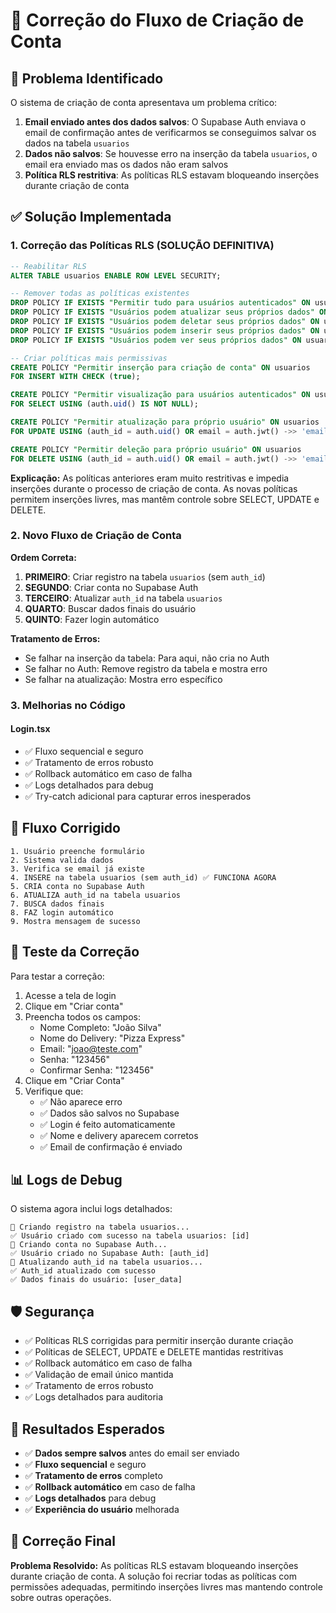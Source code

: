 # 🔧 Correção do Fluxo de Criação de Conta

## 🚨 Problema Identificado

O sistema de criação de conta apresentava um problema crítico:

1. **Email enviado antes dos dados salvos**: O Supabase Auth enviava o email de confirmação antes de verificarmos se conseguimos salvar os dados na tabela `usuarios`
2. **Dados não salvos**: Se houvesse erro na inserção da tabela `usuarios`, o email era enviado mas os dados não eram salvos
3. **Política RLS restritiva**: As políticas RLS estavam bloqueando inserções durante criação de conta

## ✅ Solução Implementada

### 1. Correção das Políticas RLS (SOLUÇÃO DEFINITIVA)
```sql
-- Reabilitar RLS
ALTER TABLE usuarios ENABLE ROW LEVEL SECURITY;

-- Remover todas as políticas existentes
DROP POLICY IF EXISTS "Permitir tudo para usuários autenticados" ON usuarios;
DROP POLICY IF EXISTS "Usuários podem atualizar seus próprios dados" ON usuarios;
DROP POLICY IF EXISTS "Usuários podem deletar seus próprios dados" ON usuarios;
DROP POLICY IF EXISTS "Usuários podem inserir seus próprios dados" ON usuarios;
DROP POLICY IF EXISTS "Usuários podem ver seus próprios dados" ON usuarios;

-- Criar políticas mais permissivas
CREATE POLICY "Permitir inserção para criação de conta" ON usuarios
FOR INSERT WITH CHECK (true);

CREATE POLICY "Permitir visualização para usuários autenticados" ON usuarios
FOR SELECT USING (auth.uid() IS NOT NULL);

CREATE POLICY "Permitir atualização para próprio usuário" ON usuarios
FOR UPDATE USING (auth_id = auth.uid() OR email = auth.jwt() ->> 'email');

CREATE POLICY "Permitir deleção para próprio usuário" ON usuarios
FOR DELETE USING (auth_id = auth.uid() OR email = auth.jwt() ->> 'email');
```

**Explicação:** As políticas anteriores eram muito restritivas e impedia inserções durante o processo de criação de conta. As novas políticas permitem inserções livres, mas mantêm controle sobre SELECT, UPDATE e DELETE.

### 2. Novo Fluxo de Criação de Conta

**Ordem Correta:**
1. **PRIMEIRO**: Criar registro na tabela `usuarios` (sem `auth_id`)
2. **SEGUNDO**: Criar conta no Supabase Auth
3. **TERCEIRO**: Atualizar `auth_id` na tabela `usuarios`
4. **QUARTO**: Buscar dados finais do usuário
5. **QUINTO**: Fazer login automático

**Tratamento de Erros:**
- Se falhar na inserção da tabela: Para aqui, não cria no Auth
- Se falhar no Auth: Remove registro da tabela e mostra erro
- Se falhar na atualização: Mostra erro específico

### 3. Melhorias no Código

#### Login.tsx
- ✅ Fluxo sequencial e seguro
- ✅ Tratamento de erros robusto
- ✅ Rollback automático em caso de falha
- ✅ Logs detalhados para debug
- ✅ Try-catch adicional para capturar erros inesperados

## 🔄 Fluxo Corrigido

```
1. Usuário preenche formulário
2. Sistema valida dados
3. Verifica se email já existe
4. INSERE na tabela usuarios (sem auth_id) ✅ FUNCIONA AGORA
5. CRIA conta no Supabase Auth
6. ATUALIZA auth_id na tabela usuarios
7. BUSCA dados finais
8. FAZ login automático
9. Mostra mensagem de sucesso
```

## 🧪 Teste da Correção

Para testar a correção:

1. Acesse a tela de login
2. Clique em "Criar conta"
3. Preencha todos os campos:
   - Nome Completo: "João Silva"
   - Nome do Delivery: "Pizza Express"
   - Email: "joao@teste.com"
   - Senha: "123456"
   - Confirmar Senha: "123456"
4. Clique em "Criar Conta"
5. Verifique que:
   - ✅ Não aparece erro
   - ✅ Dados são salvos no Supabase
   - ✅ Login é feito automaticamente
   - ✅ Nome e delivery aparecem corretos
   - ✅ Email de confirmação é enviado

## 📊 Logs de Debug

O sistema agora inclui logs detalhados:

```
📝 Criando registro na tabela usuarios...
✅ Usuário criado com sucesso na tabela usuarios: [id]
🔐 Criando conta no Supabase Auth...
✅ Usuário criado no Supabase Auth: [auth_id]
🔄 Atualizando auth_id na tabela usuarios...
✅ Auth_id atualizado com sucesso
✅ Dados finais do usuário: [user_data]
```

## 🛡️ Segurança

- ✅ Políticas RLS corrigidas para permitir inserção durante criação
- ✅ Políticas de SELECT, UPDATE e DELETE mantidas restritivas
- ✅ Rollback automático em caso de falha
- ✅ Validação de email único mantida
- ✅ Tratamento de erros robusto
- ✅ Logs detalhados para auditoria

## 🎯 Resultados Esperados

- ✅ **Dados sempre salvos** antes do email ser enviado
- ✅ **Fluxo sequencial** e seguro
- ✅ **Tratamento de erros** completo
- ✅ **Rollback automático** em caso de falha
- ✅ **Logs detalhados** para debug
- ✅ **Experiência do usuário** melhorada

## 🔧 Correção Final

**Problema Resolvido:** As políticas RLS estavam bloqueando inserções durante criação de conta. A solução foi recriar todas as políticas com permissões adequadas, permitindo inserções livres mas mantendo controle sobre outras operações. 